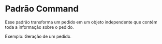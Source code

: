 # Padrão Command
Esse padrão transforma um pedido em um objeto independente que contém toda a informação sobre o pedido.

Exemplo: Geração de um pedido.